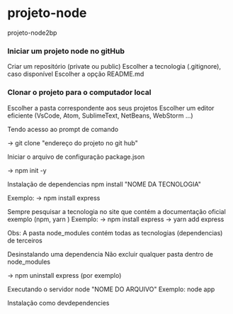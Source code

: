 # projeto-node
projeto-node2bp

### Iniciar um projeto node no gitHub

Criar um repositório (private ou public) Escolher a tecnologia (.gitignore), caso disponível Escolher a opção README.md

### Clonar o projeto para o computador local

Escolher a pasta correspondente aos seus projetos Escolher um editor eficiente (VsCode, Atom, SublimeText, NetBeans, WebStorm ...)

Tendo acesso ao prompt de comando

->      git clone "endereço do projeto no git hub"

Iniciar o arquivo de configuração package.json

->      npm init -y

Instalação de dependencias
npm install "NOME DA TECNOLOGIA"

Exemplo: ->      npm install express

Sempre pesquisar a tecnologia no site que contém a documentação oficial exemplo (npm, yarn ) Exemplo: -> npm install express -> yarn add express

Obs: A pasta node_modules contém todas as tecnologias (dependencias) de terceiros

Desinstalando uma dependencia
Não excluir qualquer pasta dentro de node_modules

->      npm uninstall express (por exemplo)

Executando o servidor
node "NOME DO ARQUIVO" Exemplo: node app

Instalação como devdependencies






